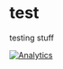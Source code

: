 # test
testing stuff


[![Analytics](https://ga-beacon.appspot.com/UA-15041869-4/balazs-zsoldos/test?somedummy=https://github.com)](https://github.com/igrigorik/ga-beacon)
